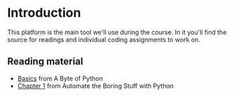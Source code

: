 # Introduction

This platform is the main tool we'll use during the course. In it you'll find the source for readings and individual coding assignments to work on.

## Reading material

* [Basics](http://python.swaroopch.com/basics.html) from A Byte of Python
* [Chapter 1](https://automatetheboringstuff.com/chapter1/) from Automate the Boring Stuff with Python
